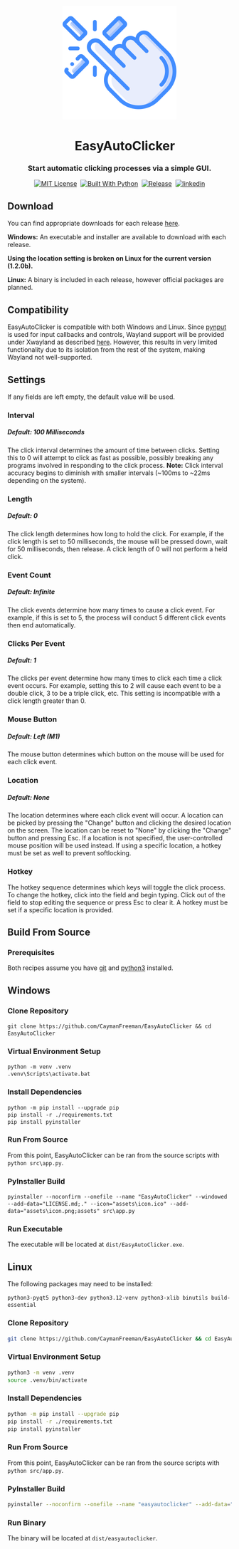 <p align="center">
  <img src="assets/icon.png" width="256" height="256" alt="EasyAutoClicker Logo">
</p>

<div id="toc" align="center">
  <ul style="list-style: none;">
    <summary>
      <h1 align="center">
        EasyAutoClicker
      </h1>
    </summary>
  </ul>
</div>

<h3 align="center">
  Start automatic clicking processes via a simple GUI.
</h3>

<p align="center">
  <a href="https://github.com/CaymanFreeman/EasyAutoClicker/blob/main/LICENSE.md"><img alt="MIT License" src="https://img.shields.io/github/license/CaymanFreeman/EasyAutoClicker?style=flat&color=%23B20D35"></a>&nbsp;
  <a href="https://www.python.org/"><img alt="Built With Python" src="https://img.shields.io/badge/built_with-Python-brightgreen&style=flat"></a>&nbsp;
  <a href="https://github.com/CaymanFreeman/EasyAutoClicker/releases"><img alt="Release" src="https://img.shields.io/github/v/release/CaymanFreeman/EasyAutoClicker?include_prereleases&display_name=release&style=flat&color=%239d69c3"></a>&nbsp;
  <a href="https://www.linkedin.com/in/caymanfreeman/"><img alt="linkedin" src="https://img.shields.io/badge/linkedin-Connect_with_me-%230072b1?style=flat"></a>
</p>

## Download

You can find appropriate downloads for each release [here](https://github.com/CaymanFreeman/EasyAutoClicker/releases).

**Windows:** An executable and installer are available to download with each release.

**Using the location setting is broken on Linux for the current version (1.2.0b).**

**Linux:** A binary is included in each release, however official packages are planned.

## Compatibility

EasyAutoClicker is compatible with both Windows and Linux. Since [pynput](https://pynput.readthedocs.io/en/latest/index.html) is used for input callbacks and controls, Wayland support will be provided under Xwayland as described [here](https://pynput.readthedocs.io/en/latest/limitations.html). However, this results in very limited functionality due to its isolation from the rest of the system, making Wayland not well-supported.

## Settings

If any fields are left empty, the default value will be used.

### Interval

##### Default: 100 Milliseconds
The click interval determines the amount of time between clicks. Setting this to 0 will attempt to click as fast as possible, possibly breaking any programs involved in responding to the click process. **Note:** Click interval accuracy begins to diminish with smaller intervals (~100ms to ~22ms depending on the system).

### Length

##### Default: 0
The click length determines how long to hold the click. For example, if the click length is set to 50 milliseconds, the mouse will be pressed down, wait for 50 milliseconds, then release. A click length of 0 will not perform a held click.

### Event Count

##### Default: Infinite
The click events determine how many times to cause a click event. For example, if this is set to 5, the process will conduct 5 different click events then end automatically.

### Clicks Per Event

##### Default: 1
The clicks per event determine how many times to click each time a click event occurs. For example, setting this to 2 will cause each event to be a double click, 3 to be a triple click, etc. This setting is incompatible with a click length greater than 0.

### Mouse Button

##### Default: Left (M1)
The mouse button determines which button on the mouse will be used for each click event.

### Location

##### Default: None
The location determines where each click event will occur. A location can be picked by pressing the "Change" button and clicking the desired location on the screen. The location can be reset to "None" by clicking the "Change" button and pressing Esc. If a location is not specified, the user-controlled mouse position will be used instead. If using a specific location, a hotkey must be set as well to prevent softlocking.

### Hotkey

The hotkey sequence determines which keys will toggle the click process. To change the hotkey, click into the field and begin typing. Click out of the field to stop editing the sequence or press Esc to clear it. A hotkey must be set if a specific location is provided.

## Build From Source

### Prerequisites

Both recipes assume you have [git](https://git-scm.com/downloads) and [python3](https://www.python.org/downloads) installed.

## Windows

### Clone Repository
```batch
git clone https://github.com/CaymanFreeman/EasyAutoClicker && cd EasyAutoClicker
```

### Virtual Environment Setup
```batch
python -m venv .venv
.venv\Scripts\activate.bat
```

### Install Dependencies
```batch
python -m pip install --upgrade pip
pip install -r ./requirements.txt
pip install pyinstaller
```

### Run From Source

From this point, EasyAutoClicker can be ran from the source scripts with `python src\app.py`.

### PyInstaller Build
```batch
pyinstaller --noconfirm --onefile --name "EasyAutoClicker" --windowed --add-data="LICENSE.md;." --icon="assets\icon.ico" --add-data="assets\icon.png;assets" src\app.py
```

### Run Executable

The executable will be located at `dist/EasyAutoClicker.exe`.

## Linux

The following packages may need to be installed: 
```batch
python3-pyqt5 python3-dev python3.12-venv python3-xlib binutils build-essential
```

### Clone Repository
```bash
git clone https://github.com/CaymanFreeman/EasyAutoClicker && cd EasyAutoClicker
```

### Virtual Environment Setup
```bash
python3 -m venv .venv
source .venv/bin/activate
```

### Install Dependencies
```bash
python -m pip install --upgrade pip
pip install -r ./requirements.txt
pip install pyinstaller
```

### Run From Source

From this point, EasyAutoClicker can be ran from the source scripts with `python src/app.py`.

### PyInstaller Build
```bash
pyinstaller --noconfirm --onefile --name "easyautoclicker" --add-data="LICENSE.md:." --hidden-import pynput.keyboard._xorg --hidden-import pynput.mouse._xorg src/app.py
```

### Run Binary

The binary will be located at `dist/easyautoclicker`.
